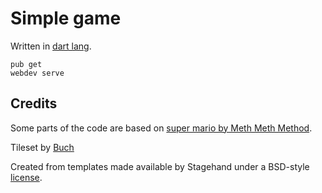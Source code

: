 # Simple game

Written in [dart lang](https://github.com/dart-lang).

```
pub get 
webdev serve
```

## Credits

Some parts of the code are based on [super mario by Meth Meth Method](https://github.com/meth-meth-method/super-mario).

Tileset by [Buch](https://opengameart.org/users/buch)

Created from templates made available by Stagehand under a BSD-style
[license](https://github.com/dart-lang/stagehand/blob/master/LICENSE).
